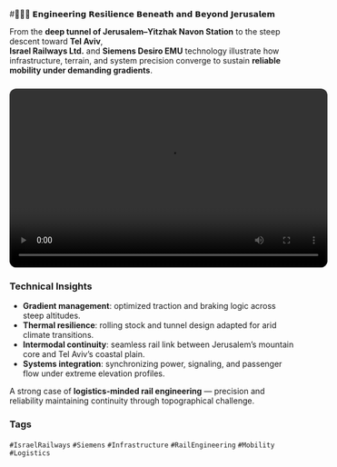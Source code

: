 #🚆🇮🇱 𝗘𝗻𝗴𝗶𝗻𝗲𝗲𝗿𝗶𝗻𝗴 𝗥𝗲𝘀𝗶𝗹𝗶𝗲𝗻𝗰𝗲 𝗕𝗲𝗻𝗲𝗮𝘁𝗵 𝗮𝗻𝗱 𝗕𝗲𝘆𝗼𝗻𝗱 𝗝𝗲𝗿𝘂𝘀𝗮𝗹𝗲𝗺

From the **deep tunnel of Jerusalem–Yitzhak Navon Station** to the steep descent toward **Tel Aviv**,  
**Israel Railways Ltd.** and **Siemens Desiro EMU** technology illustrate how infrastructure, terrain, and system precision converge to sustain **reliable mobility under demanding gradients**.

<video width="560" height="315" controls style="border-radius:12px; margin-top:10px;">
  <source src="/alvin-site/JPG_VID/ilrail.mp4" type="video/mp4">
  Your browser does not support the video tag.
</video>

### Technical Insights
- **Gradient management**: optimized traction and braking logic across steep altitudes.  
- **Thermal resilience**: rolling stock and tunnel design adapted for arid climate transitions.  
- **Intermodal continuity**: seamless rail link between Jerusalem’s mountain core and Tel Aviv’s coastal plain.  
- **Systems integration**: synchronizing power, signaling, and passenger flow under extreme elevation profiles.

A strong case of **logistics-minded rail engineering** — precision and reliability maintaining continuity through topographical challenge.

### Tags
`#IsraelRailways` `#Siemens` `#Infrastructure` `#RailEngineering` `#Mobility` `#Logistics`

